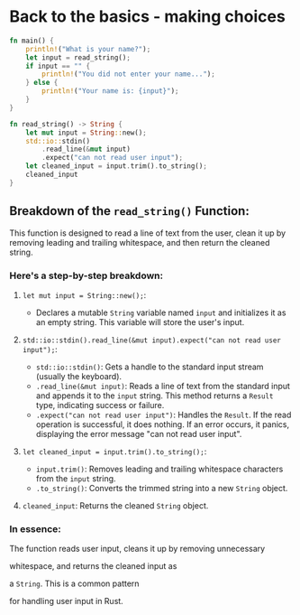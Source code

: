 # Back to the basics - making choices
```rust
fn main() {
    println!("What is your name?");
    let input = read_string();
    if input == "" {
        println!("You did not enter your name...");
    } else {
        println!("Your name is: {input}");
    }
}

fn read_string() -> String {
    let mut input = String::new();
    std::io::stdin()
        .read_line(&mut input)
        .expect("can not read user input");
    let cleaned_input = input.trim().to_string();
    cleaned_input
}
```

## Breakdown of the `read_string()` Function:

This function is designed to read a line of text from the user, clean it up by removing leading and trailing whitespace, and then return the cleaned string.

### Here's a step-by-step breakdown:

1. `let mut input = String::new();`:

    - Declares a mutable `String` variable named `input` and initializes it as an empty string. This variable will store the user's input.

2. `std::io::stdin().read_line(&mut input).expect("can not read user input");`:

    - `std::io::stdin()`: Gets a handle to the standard input stream (usually the keyboard).
    - `.read_line(&mut input)`: Reads a line of text from the standard input and appends it to the `input` string. This method returns a `Result` type, indicating success or failure.
    - `.expect("can not read user input")`: Handles the `Result`. If the read operation is successful, it does nothing. If an error occurs, it panics, displaying the error message "can not read user input".

3. `let cleaned_input = input.trim().to_string();`:

    - `input.trim()`: Removes leading and trailing whitespace characters from the `input` string.
    - `.to_string()`: Converts the trimmed string into a new `String` object.

4. `cleaned_input`: Returns the cleaned `String` object.


### In essence:
The function reads user input, cleans it up by removing unnecessary

whitespace, and returns the cleaned input as

a `String`. This is a common pattern

for handling user input in Rust.
